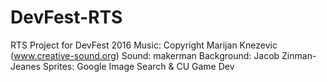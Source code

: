 # DevFest-RTS
RTS Project for DevFest 2016
Music: Copyright Marijan Knezevic (www.creative-sound.org)
Sound: makerman
Background: Jacob Zinman-Jeanes
Sprites: Google Image Search & CU Game Dev
